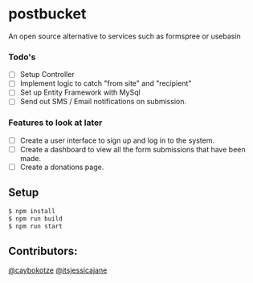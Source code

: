 # postbucket
An open source alternative to services such as formspree or usebasin

### Todo's
- [ ] Setup Controller
- [ ] Implement logic to catch "from site" and "recipient"
- [ ] Set up Entity Framework with MySql
- [ ] Send out SMS / Email notifications on submission.

### Features to look at later
- [ ] Create a user interface to sign up and log in to the system.
- [ ] Create a dashboard to view all the form submissions that have been made.
- [ ] Create a donations page.

## Setup
```sh
$ npm install
$ npm run build
$ npm run start
```


## Contributors:

[@caybokotze](https://github.com/caybokotze)
[@itsjessicajane](https://github.com/itsjessicajane)
